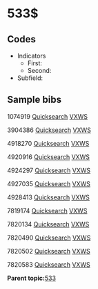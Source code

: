 # 533$

## Codes

-   Indicators
    -   First:
    -   Second:
-   Subfield:

## Sample bibs

1074919 [Quicksearch](https://search.library.yale.edu/catalog/1074919) [VXWS](http://prodorbis.library.yale.edu:7014/vxws/GetHoldingsService?bibId=1074919)

3904386 [Quicksearch](https://search.library.yale.edu/catalog/3904386) [VXWS](http://prodorbis.library.yale.edu:7014/vxws/GetHoldingsService?bibId=3904386)

4918270 [Quicksearch](https://search.library.yale.edu/catalog/4918270) [VXWS](http://prodorbis.library.yale.edu:7014/vxws/GetHoldingsService?bibId=4918270)

4920916 [Quicksearch](https://search.library.yale.edu/catalog/4920916) [VXWS](http://prodorbis.library.yale.edu:7014/vxws/GetHoldingsService?bibId=4920916)

4924297 [Quicksearch](https://search.library.yale.edu/catalog/4924297) [VXWS](http://prodorbis.library.yale.edu:7014/vxws/GetHoldingsService?bibId=4924297)

4927035 [Quicksearch](https://search.library.yale.edu/catalog/4927035) [VXWS](http://prodorbis.library.yale.edu:7014/vxws/GetHoldingsService?bibId=4927035)

4928413 [Quicksearch](https://search.library.yale.edu/catalog/4928413) [VXWS](http://prodorbis.library.yale.edu:7014/vxws/GetHoldingsService?bibId=4928413)

7819174 [Quicksearch](https://search.library.yale.edu/catalog/7819174) [VXWS](http://prodorbis.library.yale.edu:7014/vxws/GetHoldingsService?bibId=7819174)

7820134 [Quicksearch](https://search.library.yale.edu/catalog/7820134) [VXWS](http://prodorbis.library.yale.edu:7014/vxws/GetHoldingsService?bibId=7820134)

7820490 [Quicksearch](https://search.library.yale.edu/catalog/7820490) [VXWS](http://prodorbis.library.yale.edu:7014/vxws/GetHoldingsService?bibId=7820490)

7820502 [Quicksearch](https://search.library.yale.edu/catalog/7820502) [VXWS](http://prodorbis.library.yale.edu:7014/vxws/GetHoldingsService?bibId=7820502)

7820583 [Quicksearch](https://search.library.yale.edu/catalog/7820583) [VXWS](http://prodorbis.library.yale.edu:7014/vxws/GetHoldingsService?bibId=7820583)

**Parent topic:**[533](../../tags/533/533.md)


